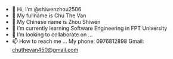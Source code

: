 - 👋 Hi, I’m @shiwenzhou2506
- 👀  My fullname is Chu The Van
- 👀  My Chinese name is Zhou Shiwen
- 🌱 I’m currently learning Software Engineering in FPT University
- 💞️ I’m looking to collaborate on ...
- 📫 How to reach me ...
My phone: 0976812898
Gmail: chuthevan450@gmail.com
<!---
shiwenzhou2506/shiwenzhou2506 is a ✨ special ✨ repository because its `README.md` (this file) appears on your GitHub profile.
You can click the Preview link to take a look at your changes.
--->
